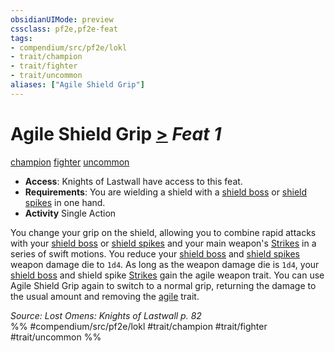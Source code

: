 ```yaml
---
obsidianUIMode: preview
cssclass: pf2e,pf2e-feat
tags:
- compendium/src/pf2e/lokl
- trait/champion
- trait/fighter
- trait/uncommon
aliases: ["Agile Shield Grip"]
---
```

# Agile Shield Grip  [>](../../Rules/core-rulebook/chapter-9-playing-the-game.md#Actions "Single Action") *Feat 1*  
[champion](../../Rules/traits/champion.md)  [fighter](../../Rules/traits/fighter.md)  [uncommon](../../Rules/traits/uncommon.md)  

- **Access**: Knights of Lastwall have access to this feat.
- **Requirements**: You are wielding a shield with a [shield boss](../equipment/items/shield-boss.md) or [shield spikes](../equipment/items/shield-spikes.md) in one hand.
- **Activity** Single Action

You change your grip on the shield, allowing you to combine rapid attacks with your [shield boss](../equipment/items/shield-boss.md) or [shield spikes](../equipment/items/shield-spikes.md) and your main weapon's [Strikes](../../Rules/actions/strike.md) in a series of swift motions. You reduce your [shield boss](../equipment/items/shield-boss.md) and [shield spikes](../equipment/items/shield-spikes.md) weapon damage die to `1d4`. As long as the weapon damage die is `1d4`, your [shield boss](../equipment/items/shield-boss.md) and shield spike [Strikes](../../Rules/actions/strike.md) gain the agile weapon trait. You can use Agile Shield Grip again to switch to a normal grip, returning the damage to the usual amount and removing the [agile](../../Rules/traits/agile.md) trait.

*Source: Lost Omens: Knights of Lastwall p. 82*  
%% #compendium/src/pf2e/lokl #trait/champion #trait/fighter #trait/uncommon %%